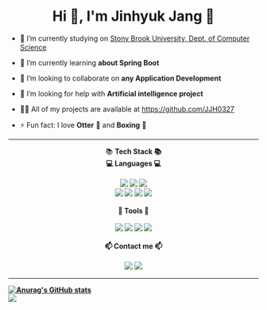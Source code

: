 # <div align="center">Hi 👋, I'm Jinhyuk Jang :otter: </div>





- 🔭 I’m currently studying on [Stony Brook University, Dept. of Computer Science](https://www.stonybrook.edu/)     <img src="https://upload.wikimedia.org/wikipedia/commons/e/ec/Stony_Brook_Athletics_Primary_Logo.png" width="20" height="15"/><br/>
- 🌱 I’m currently learning **about Spring Boot**<br/>

- 👯 I’m looking to collaborate on **any Application Development** <br/>

- 🤔 I’m looking for help with **Artificial intelligence project** <br/>
- 👨‍💻 All of my projects are available at https://github.com/JJH0327 <br/>

- ⚡ Fun fact: I love **Otter** 🦦 and **Boxing** 🥊 <br/>


___

<div align="center"> 📚 <Strong>Tech Stack<Strong> 📚 </div>
	
<div align="center"> 💻 Languages 💻 </div>
<br/>
	
<div align="center">
	<img src="https://img.shields.io/badge/Java-007396?style=flat&logo=Java&logoColor=white" />
	<img src="https://img.shields.io/badge/C-A8B9CC?style=flat&logo=C&logoColor=white"/>
	<img src="https://img.shields.io/badge/HTML5-E34F26?style=flat&logo=HTML5&logoColor=white" /> <br/>
	<img src="https://img.shields.io/badge/CSS3-1572B6?style=flat&logo=CSS3&logoColor=white" />
	<img src="https://img.shields.io/badge/JavaScript-F7DF1E?style=flat&logo=JavaScript&logoColor=white" />
	<img src="https://img.shields.io/badge/Python-3776AB?style=flat&logo=Python&logoColor=white" />
	<img src="https://img.shields.io/badge/Oracle-F80000?style=flat&logo=Oracle SQL&logoColor=white" />
</div>
<br/>
<div align="center"> 🔨 Tools 🔨 </div>
<br/>	

<div align="center">
	<img src="https://img.shields.io/badge/Intellijidea-000000?style=flat&logo=Intellijidea&logoColor=white"/>
	<img src="https://img.shields.io/badge/Visualstudio-5C2D91?style=flat&logo=Visualstudio&logoColor=white"/>
	<img src="https://img.shields.io/badge/Visualstudiocode-007ACC?style=flat&logo=Visualstudiocode&logoColor=white"/>
	<img src="https://img.shields.io/badge/Datagrip-000000?style=flat&logo=Datagrip&logoColor=white"/>
	
</div> <br/>
<div align="center"> 📫 Contact me 📫 </div> <br/>
<div align="center">
	<a href="mailto:jangjinhyuk567@gmail.com"><img src="https://img.shields.io/badge/Gmail-EA4335?style=flat&logo=Gmail&logoColor=white&link=mailto:jangjinhyuk567@gmail.com"/></a>
	<a href="https://www.instagram.com/hlkgur"><img src="https://img.shields.io/badge/Instagram-E4405F?style=flat&logo=Instagram&logoColor=white&link=https://instagram/hlkgur)"/></a> </div>
	
___
	
[![Anurag's GitHub stats](https://github-readme-stats.vercel.app/api?username=JJH0327)](https://github.com/anuraghazra/github-readme-stats) <br/>
<img src="https://github-readme-stats.vercel.app/api/top-langs/?username=JJH0327&layout=compact">
	
	
	
	
	
	
	


